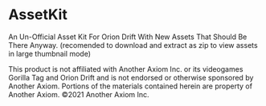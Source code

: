 # AssetKit
An Un-Official Asset Kit For Orion Drift With New Assets That Should Be There Anyway.
(recomended to download and extract as zip to view assets in large thumbnail mode)



This product is not affiliated with Another Axiom Inc. or its videogames Gorilla Tag and Orion Drift and is not endorsed or otherwise sponsored by Another Axiom. Portions of the materials contained herein are property of Another Axiom. ©2021 Another Axiom Inc.
